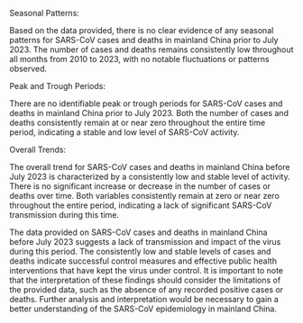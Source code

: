 Seasonal Patterns: 

Based on the data provided, there is no clear evidence of any seasonal patterns for SARS-CoV cases and deaths in mainland China prior to July 2023. The number of cases and deaths remains consistently low throughout all months from 2010 to 2023, with no notable fluctuations or patterns observed.

Peak and Trough Periods:

There are no identifiable peak or trough periods for SARS-CoV cases and deaths in mainland China prior to July 2023. Both the number of cases and deaths consistently remain at or near zero throughout the entire time period, indicating a stable and low level of SARS-CoV activity.

Overall Trends:

The overall trend for SARS-CoV cases and deaths in mainland China before July 2023 is characterized by a consistently low and stable level of activity. There is no significant increase or decrease in the number of cases or deaths over time. Both variables consistently remain at zero or near zero throughout the entire period, indicating a lack of significant SARS-CoV transmission during this time.

The data provided on SARS-CoV cases and deaths in mainland China before July 2023 suggests a lack of transmission and impact of the virus during this period. The consistently low and stable levels of cases and deaths indicate successful control measures and effective public health interventions that have kept the virus under control. It is important to note that the interpretation of these findings should consider the limitations of the provided data, such as the absence of any recorded positive cases or deaths. Further analysis and interpretation would be necessary to gain a better understanding of the SARS-CoV epidemiology in mainland China.